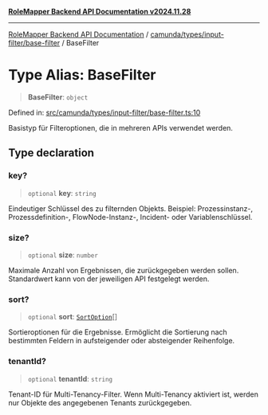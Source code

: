 [**RoleMapper Backend API Documentation v2024.11.28**](../../../../../README.md)

***

[RoleMapper Backend API Documentation](../../../../../modules.md) / [camunda/types/input-filter/base-filter](../README.md) / BaseFilter

# Type Alias: BaseFilter

> **BaseFilter**: `object`

Defined in: [src/camunda/types/input-filter/base-filter.ts:10](https://github.com/FlowCraft-AG/RoleMapper/blob/ac5d66f12f967d3e6cc401aba4d232c3d8d25cca/backend/src/camunda/types/input-filter/base-filter.ts#L10)

Basistyp für Filteroptionen, die in mehreren APIs verwendet werden.

## Type declaration

### key?

> `optional` **key**: `string`

Eindeutiger Schlüssel des zu filternden Objekts.
Beispiel: Prozessinstanz-, Prozessdefinition-, FlowNode-Instanz-, Incident- oder Variablenschlüssel.

### size?

> `optional` **size**: `number`

Maximale Anzahl von Ergebnissen, die zurückgegeben werden sollen.
Standardwert kann von der jeweiligen API festgelegt werden.

### sort?

> `optional` **sort**: [`SortOption`](SortOption.md)[]

Sortieroptionen für die Ergebnisse.
Ermöglicht die Sortierung nach bestimmten Feldern in aufsteigender oder absteigender Reihenfolge.

### tenantId?

> `optional` **tenantId**: `string`

Tenant-ID für Multi-Tenancy-Filter.
Wenn Multi-Tenancy aktiviert ist, werden nur Objekte des angegebenen Tenants zurückgegeben.
